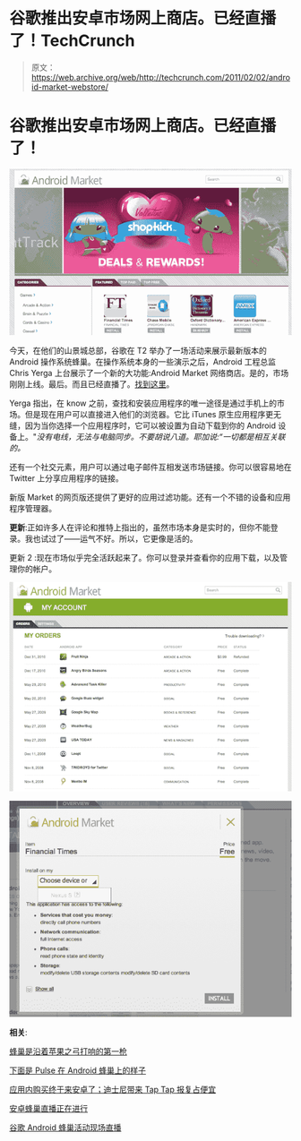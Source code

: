 # 谷歌推出安卓市场网上商店。已经直播了！TechCrunch

> 原文：<https://web.archive.org/web/http://techcrunch.com/2011/02/02/android-market-webstore/>

# 谷歌推出安卓市场网上商店。已经直播了！

![](img/84c0bf1cf182f0dde58a9c32f1c398b9.png "sdfsd")

今天，在他们的山景城总部，谷歌在 T2 举办了一场活动来展示最新版本的 Android 操作系统蜂巢。在操作系统本身的一些演示之后，Android 工程总监 Chris Yerga 上台展示了一个新的大功能:Android Market 网络商店。是的，市场刚刚上线。最后。而且已经直播了。[找到这里](https://web.archive.org/web/20230202235332/http://market.android.com/)。

Yerga 指出，在 know 之前，查找和安装应用程序的唯一途径是通过手机上的市场。但是现在用户可以直接进入他们的浏览器。它比 iTunes 原生应用程序更无缝，因为当你选择一个应用程序时，它可以被设置为自动下载到你的 Android 设备上。"*没有电线，无法与电脑同步。不要胡说八道。耶加说:“一切都是相互关联的。*

还有一个社交元素，用户可以通过电子邮件互相发送市场链接。你可以很容易地在 Twitter 上分享应用程序的链接。

新版 Market 的网页版还提供了更好的应用过滤功能。还有一个不错的设备和应用程序管理器。

**更新**:正如许多人在评论和推特上指出的，虽然市场本身是实时的，但你不能登录。我也试过了——运气不好。所以，它更像是活的。

更新 2 :现在市场似乎完全活跃起来了。你可以登录并查看你的应用下载，以及管理你的帐户。

![](img/fcc37fc9ab9817bda97cac9e6a8b29ab.png "z")

![](img/098c8b65e23494cbeb70bf3c9e5d2b9e.png "Screen shot 2011-02-02 at 12.11.11 PM")

**相关**:

[蜂巢是沿着苹果之弓打响的第一枪](https://web.archive.org/web/20230202235332/http://www.crunchgear.com/2011/02/02/honeycomb-is-the-first-shot-fired-along-apples-bow/)

[下面是 Pulse 在 Android 蜂巢上的样子](https://web.archive.org/web/20230202235332/https://techcrunch.com/2011/02/02/pulse-android-honeycomb/)

[应用内购买终于来安卓了；迪士尼带来 Tap Tap 报复占便宜](https://web.archive.org/web/20230202235332/https://techcrunch.com/2011/02/02/android-in-app/)

[安卓蜂巢直播正在进行](https://web.archive.org/web/20230202235332/http://www.crunchgear.com/2011/02/02/android-honeycomb-livestream-is-happening-now/)

[谷歌 Android 蜂巢活动现场直播](https://web.archive.org/web/20230202235332/https://techcrunch.com/2011/02/02/live-from-googles-android-honeycomb-event/)
